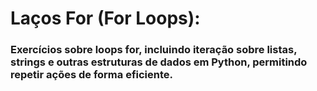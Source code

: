 # Laços For (For Loops):
### Exercícios sobre loops for, incluindo iteração sobre listas, strings e outras estruturas de dados em Python, permitindo repetir ações de forma eficiente.